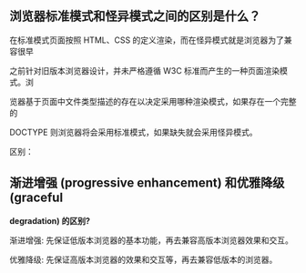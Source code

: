 ## **浏览器标准模式和怪异模式之间的区别是什么？**

在标准模式页面按照 HTML、CSS 的定义渲染，而在怪异模式就是浏览器为了兼容很早 

之前针对旧版本浏览器设计，并未严格遵循 W3C 标准而产生的一种页面渲染模式。浏 

览器基于页面中文件类型描述的存在以决定采用哪种渲染模式，如果存在一个完整的 

DOCTYPE 则浏览器将会采用标准模式，如果缺失就会采用怪异模式。 

区别： 



## **渐进增强 (progressive enhancement) 和优雅降级 (graceful** 

**degradation) 的区别?** 

渐进增强: 先保证低版本浏览器的基本功能，再去兼容高版本浏览器效果和交互。 

优雅降级: 先保证高版本浏览器的效果和交互等，再去兼容低版本的浏览器。